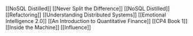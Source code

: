 [[NoSQL Distilled]]
[[Never Split the Difference]]
[[NoSQL Distilled]]
[[Refactoring]]
[[Understanding Distributed Systems]]
[[Emotional Intelligence 2.0]]
[[An Introduction to Quantitative Finance]]
[[CP4 Book 1]]
[[Inside the Machine]]
[[Influence]]